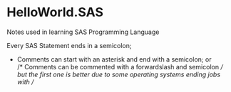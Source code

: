 # HelloWorld.SAS

Notes used in learning SAS Programming Language  

Every SAS Statement ends in a semicolon;  
  
* Comments can start with an asterisk and end with a semicolon; or  
/* Comments can be commented with a forwardslash and semicolon */  
but the first one is better due to some operating systems ending jobs with /*

